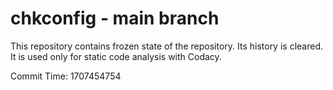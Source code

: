 # chkconfig - main branch

This repository contains frozen state of the repository.
Its history is cleared. It is used only for static code
analysis with Codacy.

Commit Time: 1707454754